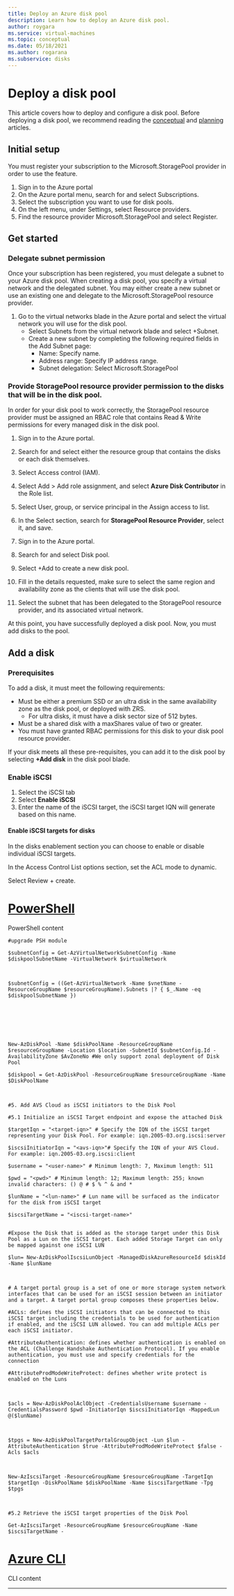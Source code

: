 ```yaml
---
title: Deploy an Azure disk pool
description: Learn how to deploy an Azure disk pool.
author: roygara
ms.service: virtual-machines
ms.topic: conceptual
ms.date: 05/18/2021
ms.author: rogarana
ms.subservice: disks
---
```

# Deploy a disk pool

This article covers how to deploy and configure a disk pool. Before deploying a disk pool, we recommend reading the [conceptual](disks-pools.md) and [planning](disks-pools-planning.md) articles.

## Initial setup

You must register your subscription to the Microsoft.StoragePool provider in order to use the feature.

1. Sign in to the Azure portal
1. On the Azure portal menu, search for and select Subscriptions.
1. Select the subscription you want to use for disk pools.
1. On the left menu, under Settings, select Resource providers.
1. Find the resource provider Microsoft.StoragePool and select Register.

## Get started

### Delegate subnet permission

Once your subscription has been registered, you must delegate a subnet to your Azure disk pool. When creating a disk pool, you specify a virtual network and the delegated subnet. You may either create a new subnet or use an existing one and delegate to the Microsoft.StoragePool resource provider.

1. Go to the virtual networks blade in the Azure portal and select the virtual network you will use for the disk pool.
    - Select Subnets from the virtual network blade and select +Subnet.
    - Create a new subnet by completing the following required fields in the Add Subnet page:
        - Name: Specify name.
        - Address range: Specify IP address range.
        - Subnet delegation: Select Microsoft.StoragePool
    
### Provide StoragePool resource provider permission to the disks that will be in the disk pool.

In order for your disk pool to work correctly, the StoragePool resource provider must be assigned an RBAC role that contains Read & Write permissions for every managed disk in the disk pool.

1. Sign in to the Azure portal.
1. Search for and select either the resource group that contains the disks or each disk themselves.
1. Select Access control (IAM).
1. Select Add > Add role assignment, and select **Azure Disk Contributor** in the Role list.
1. Select User, group, or service principal in the Assign access to list.
1. In the Select section, search for **StoragePool Resource Provider**, select it, and save.


1. Sign in to the Azure portal.
1. Search for and select Disk pool.
1. Select +Add to create a new disk pool.
1. Fill in the details requested, make sure to select the same region and availability zone as the clients that will use the disk pool.
1. Select the subnet that has been delegated to the StoragePool resource provider, and its associated virtual network.

At this point, you have successfully deployed a disk pool. Now, you must add disks to the pool.

## Add a disk

### Prerequisites

To add a disk, it must meet the following requirements:

- Must be either a premium SSD or an ultra disk in the same availability zone as the disk pool, or deployed with ZRS.
    - For ultra disks, it must have a disk sector size of 512 bytes.
- Must be a shared disk with a maxShares value of two or greater.
- You must have granted RBAC permissions for this disk to your disk pool resource provider.

If your disk meets all these pre-requisites, you can add it to the disk pool by selecting **+Add disk** in the disk pool blade.

### Enable iSCSI

1. Select the iSCSI tab
1. Select **Enable iSCSI**
1. Enter the name of the iSCSI target, the iSCSI target IQN will generate based on this name.

#### Enable iSCSI targets for disks

In the disks enablement section you can choose to enable or disable individual iSCSI targets.

In the Access Control List options section, set the ACL mode to dynamic.

Select Review + create.


# [PowerShell](#tab/azure-powershell)

PowerShell content


```azurepowershell
#upgrade PSH module 

$subnetConfig = Get-AzVirtualNetworkSubnetConfig -Name $diskpoolSubnetName -VirtualNetwork $virtualNetwork 

 

$subnetConfig = ((Get-AzVirtualNetwork -Name $vnetName -ResourceGroupName $resourceGroupName).Subnets |? { $_.Name -eq $diskpoolSubnetName }) 

  

 

 

New-AzDiskPool -Name $diskPoolName -ResourceGroupName $resourceGroupName -Location $location -SubnetId $subnetConfig.Id -AvailabilityZone $AvZoneNo #We only support zonal deployment of Disk Pool 

$diskpool = Get-AzDiskPool -ResourceGroupName $resourceGroupName -Name $DiskPoolName 

 

#5. Add AVS Cloud as iSCSI initiators to the Disk Pool 

#5.1 Initialize an iSCSI Target endpoint and expose the attached Disk 

$targetIqn = "<target-iqn>" # Specify the IQN of the iSCSI target representing your Disk Pool. For example: iqn.2005-03.org.iscsi:server 

$iscsiInitiatorIqn = "<avs-iqn>"# Specify the IQN of your AVS Cloud. For example: iqn.2005-03.org.iscsi:client 

$username = "<user-name>" # Minimum length: 7, Maximum length: 511 

$pwd = "<pwd>" # Minimum length: 12; Maximum length: 255; known invalid characters: () @ # $ % ^ & and * 

$lunName = "<lun-name>" # Lun name will be surfaced as the indicator for the disk from iSCSI target 

$iscsiTargetName = "<iscsi-target-name>"  

 
#Expose the Disk that is added as the storage target under this Disk Pool as a Lun on the iSCSI target. Each added Storage Target can only be mapped against one iSCSI LUN 

$lun= New-AzDiskPoolIscsiLunObject -ManagedDiskAzureResourceId $diskId -Name $lunName 

 

# A target portal group is a set of one or more storage system network interfaces that can be used for an iSCSI session between an initiator and a target. A target portal group composes these properties below.  

#ACLs: defines the iSCSI initiators that can be connected to this iSCSI target including the credentials to be used for authentication if enabled, and the iSCSI LUN allowed. You can add multiple ACLs per each iSCSI initiator. 

#AttributeAuthentication: defines whether authentication is enabled on the ACL (Challenge Handshake Authentication Protocol). If you enable authentication, you must use and specify credentials for the connection  

#AttributeProdModeWriteProtect: defines whether write protect is enabled on the Luns 

 

$acls = New-AzDiskPoolAclObject -CredentialsUsername $username -CredentialsPassword $pwd -InitiatorIqn $iscsiInitiatorIqn -MappedLun @($lunName) 

 

$tpgs = New-AzDiskPoolTargetPortalGroupObject -Lun $lun -AttributeAuthentication $true -AttributeProdModeWriteProtect $false -Acls $acls 

 

New-AzIscsiTarget -ResourceGroupName $resourceGroupName -TargetIqn $targetIqn -DiskPoolName $diskPoolName -Name $iscsiTargetName -Tpg $tpgs   

 

#5.2 Retrieve the iSCSI target properties of the Disk Pool 

Get-AzIscsiTarget -ResourceGroupName $resourceGroupName -Name $iscsiTargetName - 
```


# [Azure CLI](#tab/azure-cli)

CLI content

---
